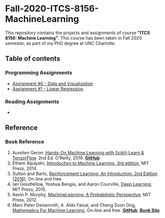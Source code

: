 # Fall-2020-ITCS-8156-MachineLearning
This repository contains the projects and assignments of course **"ITCS 8156: Machine Learning"**. This course has been taken in Fall 2020 semester, as part of my PhD degree at UNC Charlotte.

## Table of contents

### Programming Assignments
* [Assignment #0 - Data and Visualization](https://github.com/biqar/Fall-2020-ITCS-8156-MachineLearning/tree/master/programming_assignments/0_Data-and-Visualization)
* [Assignment #1 - Linear Regression](https://github.com/biqar/Fall-2020-ITCS-8156-MachineLearning/tree/master/programming_assignments/1_Linear-Regression)

### Reading Assignments
*

## Reference

### Book Reference
1. Aurelien Geron. [Hands-On Machine Learning with Scikit-Learn & TensorFlow](https://www.oreilly.com/library/view/hands-on-machine-learning/9781492032632/). 2nd Ed. O'Reilly, 2019. **[GitHub](https://github.com/ageron/handson-ml2)**
2. Ethem Alpaydin, [Introduction to Machine Learning, 3rd edition](https://www.cmpe.boun.edu.tr/~ethem/i2ml3e/), MIT Press, 2014.
3. Sutton and Barto, [Reinforcement Learning: An Introduction, 2nd Edition (2016)](http://incompleteideas.net/book/the-book-2nd.html), On-line and free.
4. Ian Goodfellow, Yoshua Bengio, and Aaron Courville, [Deep Learning](https://www.deeplearningbook.org), MIT Press, 2015.
5. Kevin P. Murphy, [MachineLearning: A Probabilistic Perspective](https://www.cs.ubc.ca/~murphyk/MLbook/). MIT Press, 2012.
6. Marc Peter Deisenroth, A. Aldo Faisal, and Cheng Soon Ong, [Mathematics For Machine Learning](https://mml-book.github.io/book/mml-book.pdf), On-line and free. **[GitHub](https://github.com/mml-book/mml-book.github.io)**, **[Book Site](https://mml-book.github.io)**
